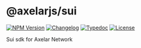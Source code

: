 # @axelarjs/sui

[![NPM Version](https://img.shields.io/npm/v/%40axelarjs%2Fsui)](https://www.npmjs.com/package/@axelarjs/evm)
[![Changelog](https://img.shields.io/badge/changelog-Changesets-48B8F3.svg)](/packages/sui/CHANGELOG.md)
[![Typedoc](https://img.shields.io/badge/docs-Typedoc-C87BFF.svg)](https://axelarnetwork.github.io/axelarjs/sui)
[![License](https://img.shields.io/badge/License-Apache_2.0-blue.svg)](./LICENSE)

Sui sdk for Axelar Network
